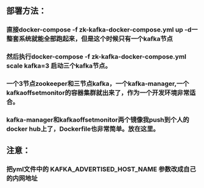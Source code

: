 ## 部署方法：
### 直接docker-compose -f zk-kafka-docker-compose.yml up -d一整套系统就能全部跑起来，但是这个时候只有一个kafka节点
### 然后执行docker-compose -f zk-kafka-docker-compose.yml scale kafka=3 启动三个kafka节点。
### 一个3节点zookeeper和三节点kafka，一个kafka-manager,一个kafkaoffsetmonitor的容器集群就出来了，作为一个开发环境非常适合。
### kafka-manager和kafkaoffsetmonitor两个镜像我push到个人的docker hub上了，Dockerfile也非常简单。放在这里。

## 注意：
### 把yml文件中的 KAFKA_ADVERTISED_HOST_NAME 参数改成自己的内网地址